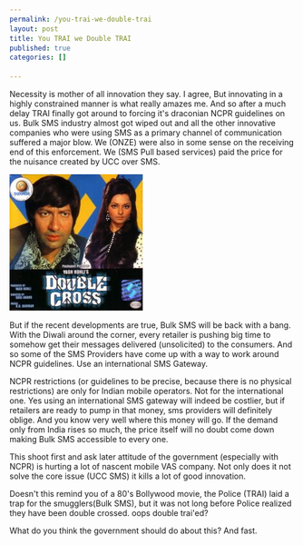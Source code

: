 ```yaml
--- 
permalink: /you-trai-we-double-trai
layout: post
title: You TRAI we Double TRAI
published: true
categories: []

---
```

Necessity is mother of all innovation they say. I agree, But innovating in a highly constrained manner is what really amazes me. And so after a much delay TRAI finally got around to forcing it's draconian NCPR guidelines on us. Bulk SMS industry almost got wiped out and all the other innovative companies who were using SMS as a primary channel of communication suffered a major blow. We (ONZE) were also in some sense on the receiving end of this enforcement. We (SMS Pull based services) paid the price for the nuisance created by UCC over SMS.

<img src="/images/double-cross.jpg" alt="You TRAI we Double TRAI" />

But if the recent developments are true, Bulk SMS will be back with a bang. With the Diwali around the corner, every retailer is pushing big time to somehow get their messages delivered (unsolicited) to the consumers. And so some of the SMS Providers have come up with a way to work around NCPR guidelines. Use an international SMS Gateway.

NCPR restrictions (or guidelines to be precise, because there is no physical restrictions) are only for Indian mobile operators. Not for the international one. Yes using an international SMS gateway will indeed be costlier, but if retailers are ready to pump in that money, sms providers will definitely oblige. And you know very well where this money will go. If the demand only from India rises so much, the price itself will no doubt come down making Bulk SMS accessible to every one.

This shoot first and ask later attitude of the government (especially with NCPR) is hurting a lot of nascent mobile VAS company. Not only does it not solve the core issue (UCC SMS) it kills a lot of good innovation.

Doesn't this remind you of a 80's Bollywood movie, the Police (TRAI) laid a trap for the smugglers(Bulk SMS), but it was not long before Police realized they have been double crossed. oops double trai'ed?

What do you think the government should do about this? And fast.
